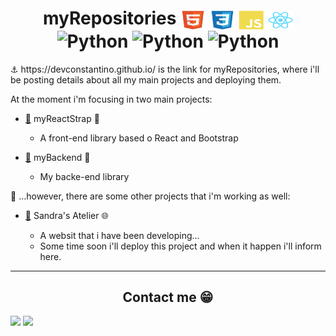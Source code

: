<div align="center">
   <h1> myRepositories
   <img align="center" alt="HTML" height="30" width="40" src="https://raw.githubusercontent.com/devicons/devicon/master/icons/html5/html5-original.svg">
   <img align="center" alt="CSS" height="30" width="40" src="https://raw.githubusercontent.com/devicons/devicon/master/icons/css3/css3-original.svg">
   <img align="center" alt="Js" height="30" width="40" src="https://raw.githubusercontent.com/devicons/devicon/master/icons/javascript/javascript-plain.svg">
   <img align="center" alt="React" height="30" width="40" src="https://raw.githubusercontent.com/devicons/devicon/master/icons/react/react-original.svg">
   <img align="center" alt="Python" height="30" width="40" src="https://cdn.jsdelivr.net/gh/devicons/devicon/icons/bootstrap/bootstrap-original.svg">
   <img align="center" alt="Python" height="30" width="40" src="https://cdn.jsdelivr.net/gh/devicons/devicon/icons/electron/electron-original.svg">
   <img align="center" alt="Python" height="100" width="40" src="https://cdn.jsdelivr.net/gh/devicons/devicon/icons/nodejs/nodejs-original-wordmark.svg">
   </h1>  
</div>

<p> ⚓ https://devconstantino.github.io/ is the link for myRepositories, where i'll be posting details about all my main projects and deploying them.</p>

<p> At the moment i'm focusing in two main projects:</p>

- <a href = "https://github.com/DevConstantino/sandraatelier">🔗</a> myReactStrap 🎨

  - A front-end library based o React and Bootstrap

- <a href = "https://github.com/DevConstantino/sandraatelier">🔗</a> myBackend 🤖

  - My backe-end library

<p>🤔 ...however, there are some other projects that i'm working as well:</p>

- <a href = "https://github.com/DevConstantino/sandraatelier">🔗</a> Sandra's Atelier 🌐

  - A websit that i have been developing...
  - Some time soon i'll deploy this project and when it happen i'll inform here. 

---

<h2 align = "center">Contact me 😁</h2>
<div> 
 	<a href="https://twitter.com/DevConstantino"><img src="https://img.shields.io/badge/Twitter-1DA1F2?style=for-the-badge&logo=twitter&logoColor=white"></a>
   <a href ="mailto:dev.constantino@gmail.com"><img src="https://img.shields.io/badge/Gmail-D14836?style=for-the-badge&logo=gmail&logoColor=white"></a>
</div>
